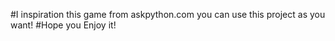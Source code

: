 #I inspiration this game from askpython.com you can use this project as you want!
#Hope you Enjoy it!
